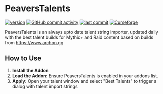 # PeaversTalents

[![version](https://img.shields.io/github/v/release/peavers/peavers-talents)](https://github.com/peavers/peavers-talents/releases)
[![GitHub commit activity](https://img.shields.io/github/commit-activity/m/peavers/peavers-talents)](https://github.com/peavers/peavers-talents/commits/master)
[![last commit](https://img.shields.io/github/last-commit/peavers/peavers-talents)](https://github.com/enderneko/peavers/peavers-talents/master)
[![Curseforge](https://img.shields.io/curseforge/dt/1046194?label=CurseForge&color=F16436)](https://www.curseforge.com/wow/addons/peaversui)

PeaversTalents is an always upto date talent string importer, updated daily with the best talent builds for Mythic+ and
Raid content based on builds from https://www.archon.gg

## How to Use

1. **Install the Addon**
2. **Load the Addon:** Ensure PeaversTalents is enabled in your addons list.
3. **Apply:** Open your talent window and select "Best Talents" to trigger a dialog with talent import strings
